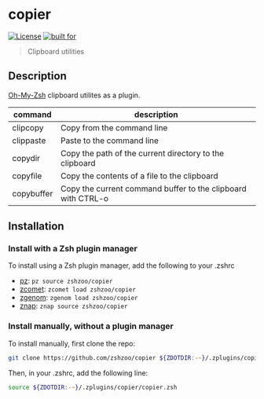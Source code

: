 # copier

[![License](https://img.shields.io/badge/license-MIT-007EC7)](/LICENSE)
[![built for](https://img.shields.io/badge/built%20for-%20%F0%9F%A6%93%20zshzoo-black)][zshzoo]

> Clipboard utilities

## Description

[Oh-My-Zsh](https://github.com/ohmyzsh/ohmyzsh) clipboard utilites as a plugin.

| command    | description                                                  |
| ---------- | ------------------------------------------------------------ |
| clipcopy   | Copy from the command line                                   |
| clippaste  | Paste to the command line                                    |
| copydir    | Copy the path of the current directory to the clipboard      |
| copyfile   | Copy the contents of a file to the clipboard                 |
| copybuffer | Copy the current command buffer to the clipboard with CTRL-o |

## Installation

### Install with a Zsh plugin manager

To install using a Zsh plugin manager, add the following to your .zshrc

- [pz]: `pz source zshzoo/copier`
- [zcomet]: `zcomet load zshzoo/copier`
- [zgenom]: `zgenom load zshzoo/copier`
- [znap]: `znap source zshzoo/copier`

### Install manually, without a plugin manager

To install manually, first clone the repo:

```zsh
git clone https://github.com/zshzoo/copier ${ZDOTDIR:-~}/.zplugins/copier
```

Then, in your .zshrc, add the following line:

```zsh
source ${ZDOTDIR:-~}/.zplugins/copier/copier.zsh
```

[zshzoo]: https://github.com/zshzoo/zshzoo
[pz]: https://github.com/mattmc3/pz
[zcomet]: https://github.com/agkozak/zcomet
[zgenom]: https://github.com/jandamm/zgenom
[znap]: https://github.com/marlonrichert/zsh-snap

